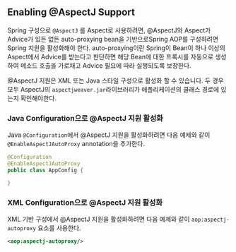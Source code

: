 ##  Enabling @AspectJ Support

Spring 구성으로 `@AspectJ` 를 Aspect로 사용하려면, @AspectJ와 Aspect가 Advice가 있든 없든 auto-proxying bean을 기반으로Spring AOP를 구성하려면 Spring 지원을 활성화해야 한다. auto-proxying이란 Spring이 Bean이 하나 이상의 Aspect에서 Advice를 받는다고 판단하면 해당 Bean에 대한 프록시를 자동으로 생성하여 메소드 호출을 가로채고 Advice 필요에 따라 실행되도록 보장한다.

@AspectJ 지원은 XML 또는 Java 스타일 구성으로 활성화 할 수 있습니다. 두 경우 모두 AspectJ의 `aspectjweaver.jar`라이브러리가 애플리케이션의 클래스 경로에 있는지 확인해야한다.

### Java Configuration으로 @AspectJ 지원 활성화

Java `@Configuration`에서 @AspectJ 지원을 활성화하려면 다음 예제와 같이 `@EnableAspectJAutoProxy` annotation을 추가한다.

```java
@Configuration
@EnableAspectJAutoProxy
public class AppConfig {

}
```

### XML Configuration으로 @AspectJ 지원 활성화

XML 기반 구성에서 @AspectJ 지원을 활성화하려면 다음 예제와 같이 `aop:aspectj-autoproxy`  요소를 사용한다.

```xml
<aop:aspectj-autoproxy/>
```

